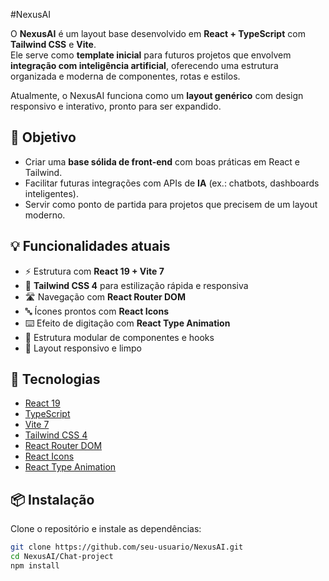 #NexusAI

O **NexusAI** é um layout base desenvolvido em **React + TypeScript** com **Tailwind CSS** e **Vite**.  
Ele serve como **template inicial** para futuros projetos que envolvem **integração com inteligência artificial**, oferecendo uma estrutura organizada e moderna de componentes, rotas e estilos.

Atualmente, o NexusAI funciona como um **layout genérico** com design responsivo e interativo, pronto para ser expandido.  

## 🎯 Objetivo

- Criar uma **base sólida de front-end** com boas práticas em React e Tailwind.  
- Facilitar futuras integrações com APIs de **IA** (ex.: chatbots, dashboards inteligentes).  
- Servir como ponto de partida para projetos que precisem de um layout moderno.  

## 💡 Funcionalidades atuais

- ⚡ Estrutura com **React 19 + Vite 7**  
- 🎨 **Tailwind CSS 4** para estilização rápida e responsiva  
- 🛣️ Navegação com **React Router DOM**  
- 🔤 Ícones prontos com **React Icons**  
- ⌨️ Efeito de digitação com **React Type Animation**  
- 🧩 Estrutura modular de componentes e hooks  
- 📱 Layout responsivo e limpo  

## 🚀 Tecnologias

- [React 19](https://react.dev/)  
- [TypeScript](https://www.typescriptlang.org/)  
- [Vite 7](https://vitejs.dev/)  
- [Tailwind CSS 4](https://tailwindcss.com/)  
- [React Router DOM](https://reactrouter.com/)  
- [React Icons](https://react-icons.github.io/react-icons/)  
- [React Type Animation](https://www.npmjs.com/package/react-type-animation)  

## 📦 Instalação

Clone o repositório e instale as dependências:

```bash
git clone https://github.com/seu-usuario/NexusAI.git
cd NexusAI/Chat-project
npm install
